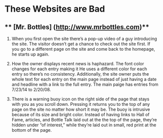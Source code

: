 
# These Websites are Bad
##  ** [Mr. Bottles] (http://www.mrbottles.com)**
1. When you first open the site there’s a pop-up video of a guy introducing the site. The visitor doesn’t get a chance to check out the site first. If you go to a different page on the site and come back to the homepage, he starts up again. 

2. How the owner displays recent news is haphazard. The font color changes for each entry making it He uses a different color for each entry so there’s no consistency. Additionally, the site owner puts the whole text for each entry on the main page instead of just having a date and headline with a link to the full entry.  The main paige has entries from 7/23/14 to 2/20/08. 

3. There is a warning buoy icon on the right side of the page that stays with you as you scroll down. Pressing it returns you to the top of any page on the site no matter how short it may be. The buoy is intrusive because of its size and bright color. Instead of having links to Hall of Fame, articles, and Bottle Talk laid out at the the top of the page, they’re hidden under “of interest,” while they’re laid out in small, red print at the bottom of the page. 
